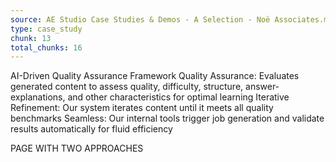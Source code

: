 ```yaml
---
source: AE Studio Case Studies & Demos - A Selection - Noë Associates.md
type: case_study
chunk: 13
total_chunks: 16
---
```


AI-Driven Quality Assurance Framework
Quality Assurance: Evaluates generated content to assess quality, difficulty, structure, answer-explanations, and other characteristics for optimal learning
Iterative Refinement: Our system iterates content until it meets all quality benchmarks
Seamless: Our internal tools trigger job generation and validate results automatically for fluid efficiency

PAGE WITH TWO APPROACHES